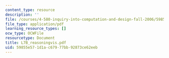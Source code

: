 ```yaml
---
content_type: resource
description: ''
file: /courses/4-580-inquiry-into-computation-and-design-fall-2006/59855e571d1ac67977bb92873ce62eeb_L7B_reasoningvis.pdf
file_type: application/pdf
learning_resource_types: []
ocw_type: OCWFile
resourcetype: Document
title: L7B_reasoningvis.pdf
uid: 59855e57-1d1a-c679-77bb-92873ce62eeb
---
```

